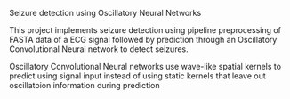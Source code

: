 Seizure detection using Oscillatory Neural Networks

This project implements seizure detection using pipeline preprocessing of FASTA data of a ECG signal followed by prediction through an Oscillatory Convolutional Neural network to detect seizures.

Oscillatory Convolutional Neural networks use wave-like spatial kernels to predict using signal input instead of using static kernels that leave out oscillatoion information during prediction

